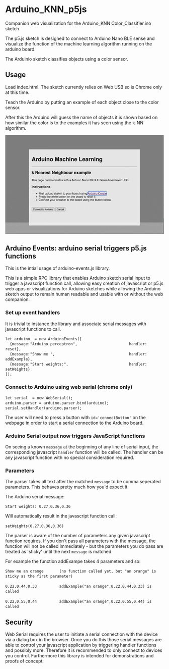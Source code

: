 # Arduino_KNN_p5js
Companion web visualization for the Arduino_KNN Color_Classifier.ino sketch

The p5.js sketch is designed to connect to Arduino Nano BLE sense and visualize the function of the machine learning algorithm running on the arduino board.

  The Arduinio sketch classifies objects using a color sensor.


## Usage 

  Load index.html. The sketch currently relies on Web USB so is Chrome only at this time.

  Teach the Arduino by putting an example of each object close to the color sensor.
  
  After this the Arduino will guess the name of objects it is shown based on how similar
  the color is to the examples it has seen using the k-NN algorithm. 

![Image description](https://raw.githubusercontent.com/8bitkick/Arduino_KNN_p5js/master/images/screenshot.gif?token=AGMPUD4PULDGT2MCLNOHET263FFAA)

## Arduino Events: arduino serial triggers p5.js functions

This is the intial usage of arduino-events.js library.

This is a simple RPC library that enables Arduino sketch serial input to trigger a javascript function call, allowing easy creation of javascript or p5.js web apps or visualizations for Arduino sketches while allowing the Arduino sketch output to remain human readable and usable with or without the web companion.

### Set up event handlers 
It is trivial to instance the library and associate serial messages with javascript functions to call.
~~~ 
let arduino  = new ArduinoEvents([
  {message:"Arduino perceptron",                       handler: reset},
  {message:"Show me ",                                 handler: addExample},
  {message:"Start weights:",                           handler: setWeights}
]);
 ~~~ 

### Connect to Arduino using web serial (chrome only)
~~~
let serial  = new WebSerial();
arduino.parser = arduino.parser.bind(arduino);
serial.setHandler(arduino.parser);
~~~

The user will need to press a button with `id='connectButton'` on the webpage in order to start a serial connection to the Arduino board.

### Arduino Serial output now triggers JavaScript functions

On seeing a known `message` at the beginning of any line of serial input, the corresponding javascript `handler` function will be called. The handler can be any javascript function with no special consideration required.

### Parameters

The parser takes all text after the matched `message` to be comma seperated parameters. This behaves pretty much how you'd expect it. 

The Arduino serial message:

~~~ 
Start weights: 0.27,0.36,0.36
~~~ 

Will automatically result in the javascript function call:

`setWeights(0.27,0.36,0.36)`

The parser is aware of the number of parameters any given javascript function requires. If you don't pass all parameters with the message, the function will not be called immediately - but the parameters you do pass are treated as 'sticky' until the next `message` is matched.

For example the function addExampe takes 4 parameters and so:

~~~ 
Show me an orange       (no function called yet, but "an orange" is sticky as the first parameter)

0.22,0.44,0.33          addExample("an orange",0.22,0.44,0.33) is called 

0.22,0.55,0.44          addExample("an orange",0.22,0.55,0.44) is called
~~~ 


## Security
Web Serial requires the user to initiate a serial connection with the device via a dialog box in the browser. Once you do this those serial messages are able to control your javascript application by triggering handler functions and possibly more. Therefore it is recommended to only connect to devices you control. Furthermore this library is intended for demonstrations and proofs of concept.  
